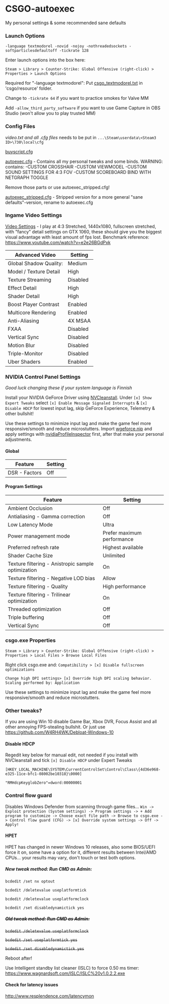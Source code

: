 # CSGO-autoexec
My personal settings &amp; some recommended sane defaults


### Launch Options
`-language textmodorel -novid -nojoy -nothreadedsockets -softparticlesdefaultoff -tickrate 128`


Enter launch options into the box here:

`Steam > Library > Counter-Strike: Global Offensive (right-click) > Properties > Launch Options`

Required for "-language textmodorel":
Put  [csgo_textmodorel.txt](csgo_textmodorel.txt) in 'csgo/resource' folder.

Change to `-tickrate 64` if you want to practice smokes for Valve MM

Add `-allow_third_party_software` if you want to use Game Capture in OBS Studio (won't allow you to play trusted MM)



### Config Files

*video.txt and all .cfg files* needs to be put in `...\Steam\userdata\<Steam3 ID>\730\local\cfg`


[buyscript.cfg](buyscript.cfg)


[autoexec.cfg](autoexec.cfg) - Contains all my personal tweaks and some binds. WARNING: contains:
-CUSTOM CROSSHAIR
-CUSTOM VIEWMODEL
-CUSTOM SOUND SETTINGS FOR 4:3 FOV
-CUSTOM SCOREBOARD BIND WITH NETGRAPH TOGGLE

Remove those parts or use autoexec_stripped.cfg!


[autoexec_stripped.cfg](autoexec_stripped.cfg) - Stripped version for a more general "sane defaults"-version, rename to autoexec.cfg


### Ingame Video Settings
[Video Settings](video.txt) - I play at 4:3 Stretched, 1440x1080, fullscreen stretched, with "fancy" detail settings on GTX 1060, these should give you the biggest visual advantage with least amount of fps lost. Benchmark reference: https://www.youtube.com/watch?v=e2e26BGdPxk

Advanced Video | Setting
------------ | -------------
Global Shadow Quality:    |   Medium
Model / Texture Detail   |   High
Texture Streaming   |   Disabled
Effect Detail   |   High
Shader Detail   |   High
Boost Player Contrast   |   Enabled
Multicore Rendering   |   Enabled
Anti-Aliasing   |   4X MSAA
FXAA   |   Disabled
Vertical Sync   |   Disabled
Motion Blur   |   Disabled
Triple-Monitor   |   Disabled
Uber Shaders   |   Enabled
   

### NVIDIA Control Panel Settings

*Good luck changing these if your system language is Finnish* 

Install your NVIDIA GeForce Driver using [NVCleanstall](https://www.techpowerup.com/download/techpowerup-nvcleanstall/). Under `[x] Show Expert Tweaks` select `[x] Enable Message Signaled Interrupts` & `[x] Disable HDCP` for lowest input lag, skip GeForce Experience, Telemetry & other bullshit!

Use these settings to minimize input lag and make the game feel more responsive/smooth and reduce microstutters. Import [wgeforce.nip](wgeforce.nip) and apply settings with [nvidiaProfileInspector](https://github.com/Orbmu2k/nvidiaProfileInspector) first, after that make your personal adjustments.


#### **Global**

Feature | Setting
------------ | -------------
DSR - Factors   |   Off


#### **Program Settings**

Feature | Setting
------------ | -------------
Ambient Occlusion	|   Off
Antialiasing - Gamma correction |   Off
Low Latency Mode	| Ultra
Power management mode   |   Prefer maximum performance
Preferred refresh rate  |   Highest available
Shader Cache Size    |   Unlimited
Texture filtering - Anistropic sample optimization  |   On
Texture filtering - Negative LOD bias  |   Allow
Texture filtering - Quality  |   High performance
Texture filtering - Trilinear optimization  |   On
Threaded optimization  |   Off
Triple buffering  |   Off
Vertical Sync  |   Off

### csgo.exe Properties
`Steam > Library > Counter-Strike: Global Offensive (right-click) > Properties > Local Files > Browse Local Files`

Right click csgo.exe and:
`Compatibility > [x] Disable fullscreen optimizations`

`Change high DPI settings> [x] Override high DPI scaling behavior. Scaling performed by: Application`


Use these settings to minimize input lag and make the game feel more responsive/smooth and reduce microstutters.



### Other tweaks?
If you are using Win 10 disable Game Bar, Xbox DVR, Focus Assist and all other annoying FPS-stealing bullshit.
Or just use https://github.com/W4RH4WK/Debloat-Windows-10

#### Disable HDCP
Regedit key below for manual edit, not needed if you install with NVCleanstall and tick `[x] Disable HDCP` under Expert Tweaks

`[HKEY_LOCAL_MACHINE\SYSTEM\CurrentControlSet\Control\Class\{4d36e968-e325-11ce-bfc1-08002be10318}\0000]`

`"RMHdcpKeyglobZero"=dword:00000001`


### Control flow guard
Disables Windows Defender from scanning through game files...
`Win -> Exploit protection (System settings) -> Program settings -> + Add program to customize -> Choose exact file path -> Browse to csgo.exe -> Control flow guard (CFG) -> [x] Override system settings -> Off -> Apply!`


#### HPET
HPET has changed in newer Windows 10 releases, also some BIOS/UEFI force it on, some have a option for it, different results between Intel/AMD CPUs... your results may vary, don't touch or test both options.


##### New tweak method: Run CMD as Admin:

`bcdedit /set nx optout`

`bcdedit /deletevalue useplatformtick`

`bcdedit /deletevalue useplatformclock`

`bcdedit /set disabledynamictick yes`



##### ~~Old tweak method: Run CMD as Admin:~~ 

~~`bcdedit /deletevalue useplatformclock`~~

~~`bcdedit /set useplatformtick yes`~~ 

~~`bcdedit /set disabledynamictick yes`~~





Reboot after!



Use Intelligent standby list cleaner (ISLC) to force 0.50 ms timer:
https://www.wagnardsoft.com/ISLC/ISLC%20v1.0.2.2.exe

#### Check for latency issues
http://www.resplendence.com/latencymon
